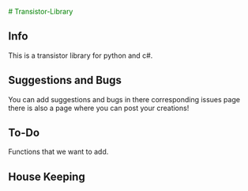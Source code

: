<span style="color:green"># Transistor-Library</span>

## Info
This is a transistor library for python and c#.

## Suggestions and Bugs
You can add suggestions and bugs in there corresponding issues page there is also a page where you can post your creations!

## To-Do
Functions that we want to add.

## House Keeping
